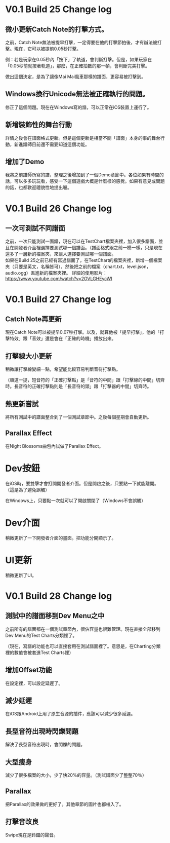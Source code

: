 # V0.1 Build 25 Change log
## 微小更新Catch Note的打擊方式。
之前，Catch Note無法被提早打擊，一定得要在他的打擊節拍後，才有辦法被打擊。現在，它可以被提前0.05秒打擊。

例：若是玩家在0.05秒內「按下」了軌道，會判斷打擊。但是，如果玩家在「0.05秒前就按著軌道」，那麼，在正確拍數的那一幀，會判斷完美打擊。

做出這個決定，是為了讓像Mai Mai風車那樣的譜面，更容易被打擊到。

## Windows換行Unicode無法被正確執行的問題。
修正了這個問題。現在在Windows寫的譜，可以正常在iOS裝置上運行了。

## 新增裝飾性的舞台行動
詳情之後會在譜面格式更新。但是這個更新是相當不關「譜面」本身的事的舞台行動，新進譜師目前還不需要知道這個功能。

## 增加了Demo
我將之前譜師所寫的譜，整理之後增加到了一個Demo章節中。各位如果有時間的話，可以多多玩玩看，感受一下這個遊戲大概是什麼樣的感覺。如果有意見或問題的話，也都歡迎禮貌性地提出喔。

# V0.1 Build 26 Change log
## 一次可測試不同譜面
之前，一次只能測試一面譜，現在可以在TestChart檔案夾裡，加入很多譜面，並且在開發者介面裡選擇要測試哪一個譜面。（譜面格式跟之前一模一樣，只是現在還多了一層新的檔案夾，來讓人選擇要測試哪一個譜面。<br>
如果在Build 25之前已經有寫過譜面了，在TestChart的檔案夾裡，新增一個檔案夾（只要是英文，名稱皆可），然後把之前的檔案（chart.txt，level.json，audio.ogg）丟進新的檔案夾裡。
詳細的使用影片：https://www.youtube.com/watch?v=2OVLGHEycWI

# V0.1 Build 27 Change log
## Catch Note再更新
現在Catch Note可以被提早0.07秒打擊。以及，就算他被「提早打擊」，他的「打擊特效」跟「音效」還是會在「正確的時機」播放出來。

## 打擊線大小更新
稍微讓打擊線變細一點，希望能比較容易判斷音符打擊點。

（順道一提，短音符的「正確打擊點」是「音符的中間」跟「打擊線的中間」切齊時。長音符的正確打擊點則是「長音符的頭」跟「打擊器的中間」切齊時。

## 熱更新嘗試
將所有測試中的譜面整合到了一個測試章節中。之後每個星期會自動更新。

## Parallax Effect
在Night Blossoms曲包內試做了Parallax Effect。

# Dev按鈕
在iOS時，要雙擊才會打開開發者介面。但是開啟之後，只要點一下就能離開。（這是為了避免誤觸）

在Windows上，只要點一次就可以了開啟關閉了（Windows不會誤觸）

# Dev介面
稍微更新了一下開發者介面的畫面。把功能分開顯示了。

# UI更新
稍微更新了UI。

# V0.1 Build 28 Change log
## 測試中的譜面移到Dev Menu之中
之前所有的譜面都在一個測試章節內，很佔容量也很難管理。現在直接全部移到Dev Menu的Test Charts分類裡了。

（現在，寫譜的功能也可以直接套用在測試譜面裡了。意思是，在Charting分類裡的數值會被套進Test Charts裡）

## 增加Offset功能
在設定裡，可以設定延遲了。

## 減少延遲
在iOS跟Android上用了原生音源的插件，應該可以減少很多延遲。

## 長型音符出現時閃爍問題
解決了長型音符出現時，會閃爍的問題。

## 大型瘦身
減少了很多檔案的大小，少了快20%的容量。（測試譜面少了整整70％）

## Parallax
把Parallax的效果做的更好了。其他章節的圖片也都植入了。

## 打擊音改良
Swipe現在是鈴鐺的聲音。
